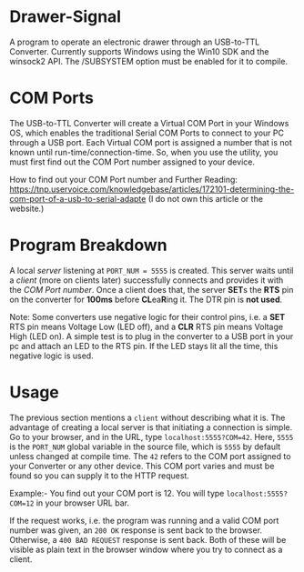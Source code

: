 # Drawer-Signal
A program to operate an electronic drawer through an USB-to-TTL Converter. Currently supports Windows using the Win10 SDK and the winsock2 API. The /SUBSYSTEM option must be enabled for it to compile.

# COM Ports
The USB-to-TTL Converter will create a Virtual COM Port in your Windows OS, which enables the traditional Serial COM Ports to connect to your PC through a USB port. Each Virtual COM port is assigned a number that is not known until run-time/connection-time. So, when you use the utility, you must first find out the COM Port number assigned to your device. 

How to find out your COM Port number and Further Reading: 
https://tnp.uservoice.com/knowledgebase/articles/172101-determining-the-com-port-of-a-usb-to-serial-adapte
(I do not own this article or the website.)

# Program Breakdown
A local *server* listening at `PORT_NUM = 5555` is created. This server waits until a *client* (more on clients later) successfully connects and provides it with the *COM Port number*. Once a client does that, the server **SET**s the **RTS** pin on the converter for **100ms** before **CL**ea**R**ing it. The DTR pin is **not used**.

Note: Some converters use negative logic for their control pins, i.e. a **SET** RTS pin means Voltage Low (LED off), and a **CLR** RTS pin means Voltage High (LED on). A simple test is to plug in the converter to a USB port in your pc and attach an LED to the RTS pin. If the LED stays lit all the time, this negative logic is used. 

# Usage
The previous section mentions a `client` without describing what it is. The advantage of creating a local server is that initiating a connection is simple. Go to your browser, and in the URL, type `localhost:5555?COM=42`. Here, `5555` is the `PORT_NUM` global variable in the source file, which is `5555` by default unless changed at compile time. The `42` refers to the COM port assigned to your Converter or any other device. This COM port varies and must be found so you can supply it to the HTTP request.

Example:- You find out your COM port is 12. You will type `localhost:5555?COM=12` in your browser URL bar.

If the request works, i.e. the program was running and a valid COM port number was given, an `200 OK` response is sent back to the browser. Otherwise, a `400 BAD REQUEST` response is sent back. Both of these will be visible as plain text in the browser window where you try to connect as a client.
